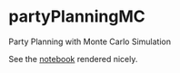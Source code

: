 # partyPlanningMC
Party Planning with Monte Carlo Simulation

See the [notebook](https://htmlpreview.github.io/?https://github.com/lyonsquark/partyPlanningMC/blob/master/partySimulation.html) rendered nicely.  
